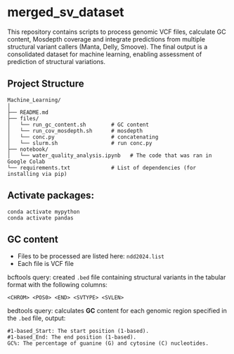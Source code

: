 # merged_sv_dataset
This repository contains scripts to process genomic VCF files, calculate GC content, Mosdepth coverage and integrate predictions from multiple structural variant callers (Manta, Delly, Smoove). The final output is a consolidated dataset for machine learning, enabling assessment of prediction of structural variations.

## Project Structure

```
Machine_Learning/
│
├── README.md                    
├── files/                        
│   └── run_gc_content.sh        # GC content
│   └── run_cov_mosdepth.sh      # mosdepth
│   └── conc.py                  # concatenating 
│   └── slurm.sh                 # run conc.py
├── notebook/                   
│   └── water_quality_analysis.ipynb   # The code that was ran in Google Colab
└── requirements.txt             # List of dependencies (for installing via pip)
```
## Activate packages:
```
conda activate mypython
conda activate pandas
```

## GC content
- Files to be processed are listed here: `ndd2024.list`
- Each file is VCF file

bcftools query: created `.bed` file containing structural variants in the tabular format with the following columns:
```
<CHROM> <POS0> <END> <SVTYPE> <SVLEN>
```

bedtools query: calculates **GC** content for each genomic region specified in the `.bed` file, output:
```
#1-based_Start: The start position (1-based).
#1-based_End: The end position (1-based).
GC%: The percentage of guanine (G) and cytosine (C) nucleotides.
```






